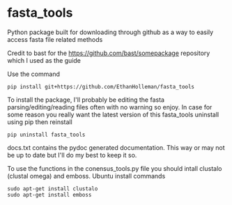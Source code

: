 # fasta_tools

Python package built for downloading through github as a way to easily access fasta file related methods

Credit to bast for the https://github.com/bast/somepackage repository which I used as the guide

Use the command
```
pip install git+https://github.com/EthanHolleman/fasta_tools
```
To install the package, I'll probably be editing the fasta parsing/editing/reading files often with no warning so enjoy. In case for some reason you really want the latest version of this fasta_tools uninstall using pip then reinstall 
```
pip uninstall fasta_tools
```

docs.txt contains the pydoc generated documentation. This way or may not be up to date but I'll do my best to keep it so.

To use the functions in the conensus_tools.py file you should intall clustalo (clustal omega) and emboss.
Ubuntu install commands

```
sudo apt-get install clustalo
sudo apt-get install emboss
```
